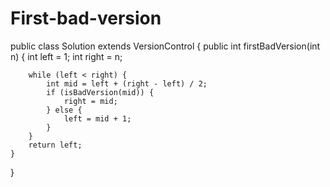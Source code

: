 # First-bad-version
public class Solution extends VersionControl {
    public int firstBadVersion(int n) {
        int left = 1;
        int right = n;
        
        while (left < right) {
            int mid = left + (right - left) / 2; 
            if (isBadVersion(mid)) {
                right = mid; 
            } else {
                left = mid + 1;
            }
        }
        return left;
    }
} 
